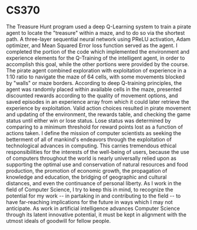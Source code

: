 # CS370

The Treasure Hunt program used a deep Q-Learning system to train a pirate agent to locate the "treasure" within a maze, and to do so via the shortest path. A three-layer sequential neural network using PReLU activation, Adam optimizer, and Mean Squared Error loss function served as the agent. I completed the portion of the code which implemented the environment and experience elements for the Q-Training of the intelligent agent, in order to accomplish this goal, while the other portions were provided by the course. The pirate agent combined exploration with exploitation of experience in a 1:10 ratio to navigate the maze of 64 cells, with some movements blocked by "walls" or maze borders. According to deep Q-training principles, the agent was randomly placed within available cells in the maze, presented discounted rewards according to the quality of movement options, and saved episodes in an experience array from which it could later retrieve the experience by exploitation. Valid action choices resulted in pirate movement and updating of the environment, the rewards table, and checking the game status until either win or lose status. Lose status was determined by comparing to a minimum threshold for reward points lost as a function of actions taken. 
I define the mission of computer scientists as seeking the betterment of all of mankind's endeavors through the exploitation of technological advances in computing. This carries tremendous ethical responsibilities for the interests of the well-being of users, because the use of computers throughout the world is nearly universally relied upon as supporting the optimal use and conservation of natural resources and food production, the promotion of economic growth, the propagation of knowledge and education, the bridging of geographic and cultural distances, and even the continuance of personal liberty. As I work in the field of Computer Science, I try to keep this in mind, to recognize the potential for my work -- in partaking in and contributing to the field -- to have far-reaching implications for the future in ways which I may not anticipate. As work in artificial intelligence advances Computer Science through its latent innovative potential, it must be kept in alignment with the utmost ideals of goodwill for fellow people.
